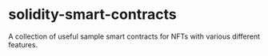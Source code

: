 # solidity-smart-contracts
A collection of useful sample smart contracts for NFTs with various different features.
